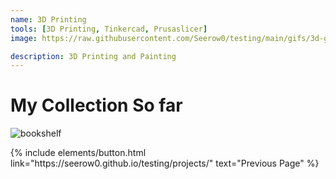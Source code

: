 ```yaml
---
name: 3D Printing
tools: [3D Printing, Tinkercad, Prusaslicer]
image: https://raw.githubusercontent.com/Seerow0/testing/main/gifs/3d-gif.gif

description: 3D Printing and Painting
---
```


# My Collection So far

![bookshelf](https://raw.githubusercontent.com/Seerow0/testing/main/images/bookcase-3d-display.png)

<p class="text-center">
{% include elements/button.html link="https://seerow0.github.io/testing/projects/" text="Previous Page" %}
</p>
